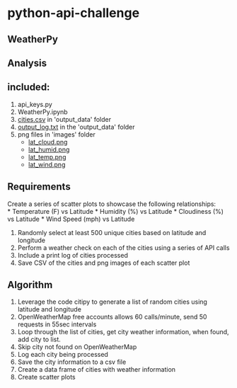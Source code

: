 # python-api-challenge
 
 ## WeatherPy
 
 ## Analysis
 
 ## included:
 1. api_keys.py
 2. WeatherPy.ipynb 
 3. [cities.csv](https://github.com/tratnikc/APIs-challenge/blob/main/starter_code/output_data/cities.csv) in 'output_data' folder
 4. [output_log.txt](https://github.com/tratnikc/APIs-challenge/blob/main/starter_code/output_data/output_log.txt) in the 'output_data' folder
 5. png files in 'images' folder
    * [lat_cloud.png](https://github.com/tratnikc/APIs-challenge/blob/main/starter_code/images/lat_cloud.png)
    * [lat_humid.png](https://github.com/tratnikc/APIs-challenge/blob/main/starter_code/images/lat_humid.png)
    * [lat_temp.png](https://github.com/tratnikc/APIs-challenge/blob/main/starter_code/images/lat_temp.png)
    * [lat_wind.png](https://github.com/tratnikc/APIs-challenge/blob/main/starter_code/images/lat_wind.png)
 
 ## Requirements
 Create a series of scatter plots to showcase the following relationships:  
    * Temperature (F) vs Latitude
    * Humidity (%) vs Latitude
    * Cloudiness (%) vs Latitude
    * Wind Speed (mph) vs Latitude
 1. Randomly select at least 500 unique cities based on latitude and longitude
 2. Perform a weather check on each of the cities using a series of API calls
 3. Include a print log of cities processed
 4. Save CSV of the cities and png images of each scatter plot  

 ## Algorithm
 1. Leverage the code citipy to generate a list of random cities using latitude and longitude
 2. OpenWeatherMap free accounts allows 60 calls/minute, send 50 requests in 55sec intervals
 3. Loop through the list of cities, get city weather information, when found, add city to list.
 4. Skip city not found on OpenWeatherMap
 5. Log each city being processed
 5. Save the city information to a csv file
 6. Create a data frame of cities with weather information
 7. Create scatter plots

